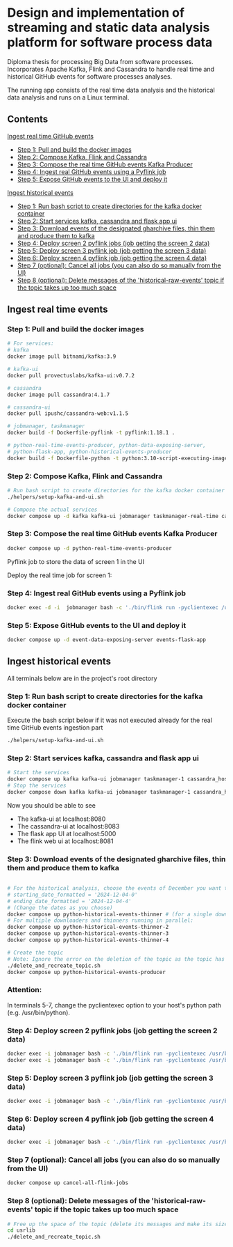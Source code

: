 # Design and implementation of streaming and static data analysis platform for software process data
Diploma thesis for processing Big Data from software processes. Incorporates Apache Kafka, Flink and Cassandra to handle real time and historical GitHub events for software processes analyses.

The running app consists of the real time data analysis and the historical data analysis and runs on a Linux terminal.


## Contents
[Ingest real time GitHub events](#ingest-real-time-events)
- [Step 1: Pull and build the docker images](#step-1-pull-and-build-the-docker-images)
- [Step 2: Compose Kafka, Flink and Cassandra](#step-2-compose-kafka-flink-and-cassandra)
- [Step 3: Compose the real time GitHub events Kafka Producer](#step-3-compose-the-real-time-github-events-kafka-producer)
- [Step 4: Ingest real GitHub events using a Pyflink job](#step-4-ingest-real-github-events-using-a-pyflink-job)
- [Step 5: Expose GitHub events to the UI and deploy it](#step-5-expose-github-events-to-the-ui-and-deploy-it)


[Ingest historical events](#ingest-historical-events)
- [Step 1: Run bash script to create directories for the kafka docker container](#step-1-run-bash-script-to-create-directories-for-the-kafka-docker-container)
- [Step 2: Start services kafka, cassandra and flask app ui](#step-2-start-services-kafka-cassandra-and-flask-app-ui)
- [Step 3: Download events of the designated gharchive files, thin them and produce them to kafka](#step-3-download-events-of-the-designated-gharchive-files-thin-them-and-produce-them-to-kafka)
- [Step 4: Deploy screen 2 pyflink jobs (job getting the screen 2 data)](#step-4-deploy-screen-2-pyflink-jobs-job-getting-the-screen-2-data)
- [Step 5: Deploy screen 3 pyflink job (job getting the screen 3 data)](#step-5-deploy-screen-3-pyflink-job-job-getting-the-screen-3-data)
- [Step 6: Deploy screen 4 pyflink job (job getting the screen 4 data)](#step-6-deploy-screen-4-pyflink-job-job-getting-the-screen-4-data)
- [Step 7 (optional): Cancel all jobs (you can also do so manually from the UI)](#step-7-optional-cancel-all-jobs-you-can-also-do-so-manually-from-the-ui)
- [Step 8 (optional): Delete messages of the 'historical-raw-events' topic if the topic takes up too much space](#step-8-optional-delete-messages-of-the-historical-raw-events-topic-if-the-topic-takes-up-too-much-space)

<!-- 2. [Ingest historical GitHub events](#Ingest-historical-events) -->


## Ingest real time events 

### Step 1: Pull and build the docker images 

```sh
# For services: 
# kafka
docker image pull bitnami/kafka:3.9

# kafka-ui
docker pull provectuslabs/kafka-ui:v0.7.2

# cassandra
docker image pull cassandra:4.1.7

# cassandra-ui
docker pull ipushc/cassandra-web:v1.1.5

# jobmanager, taskmanager
docker build -f Dockerfile-pyflink -t pyflink:1.18.1 .

# python-real-time-events-producer, python-data-exposing-server, 
# python-flask-app, python-historical-events-producer 
docker build -f Dockerfile-python -t python:3.10-script-executing-image . 

```


### Step 2: Compose Kafka, Flink and Cassandra
```sh
# Run bash script to create directories for the kafka docker container
./helpers/setup-kafka-and-ui.sh

# Compose the actual services
docker compose up -d kafka kafka-ui jobmanager taskmanager-real-time cassandra_host cassandra-ui 
```

### Step 3: Compose the real time GitHub events Kafka Producer
```sh
docker compose up -d python-real-time-events-producer
```

Pyflink job to store the data of screen 1 in the UI

Deploy the real time job for screen 1:
### Step 4: Ingest real GitHub events using a Pyflink job
```sh
docker exec -d -i  jobmanager bash -c './bin/flink run -pyclientexec /usr/bin/python -py /opt/flink/usrlib/screen_1_q1_q5_flink_job.py --config_file_path /opt/flink/usrlib/getting-started-in-docker.ini'  
```

### Step 5: Expose GitHub events to the UI and deploy it
```sh
docker compose up -d event-data-exposing-server events-flask-app
```




## Ingest historical events 
All terminals below are in the project's root directory

### Step 1: Run bash script to create directories for the kafka docker container

Execute the bash script below if it was not executed already for the real time GitHub events ingestion part
```sh
./helpers/setup-kafka-and-ui.sh
```

### Step 2: Start services kafka, cassandra and flask app ui
```sh
# Start the services
docker compose up kafka kafka-ui jobmanager taskmanager-1 cassandra_host cassandra-ui python-flask-app
# Stop the services
docker compose down kafka kafka-ui jobmanager taskmanager-1 cassandra_host cassandra-ui python-flask-app
```

Now you should be able to see 
- The kafka-ui at localhost:8080
- The cassandra-ui at localhost:8083
- The flask app UI at localhost:5000
- The flink web ui at localhost:8081


### Step 3: Download events of the designated gharchive files, thin them and produce them to kafka
```sh

# For the historical analysis, choose the events of December you want to download and thin in files historical-files-thinner, historical-files-thinner-2 (and sililarly for 3 and 4) in lines:
# starting_date_formatted = '2024-12-04-0'
# ending_date_formatted = '2024-12-04-4' 
# (Change the dates as you choose)
docker compose up python-historical-events-thinner # (for a single downloaded and thinner)
# For multiple downloaders and thinners running in parallel:
docker compose up python-historical-events-thinner-2
docker compose up python-historical-events-thinner-3
docker compose up python-historical-events-thinner-4

# Create the topic
# Note: Ignore the error on the deletion of the topic as the topic has not been created yet
./delete_and_recreate_topic.sh
docker compose up python-historical-events-producer
```


### Attention:
In terminals 5-7, change the pyclientexec option to your host's python path (e.g. /usr/bin/python).

### Step 4: Deploy screen 2 pyflink jobs (job getting the screen 2 data)
```sh
docker exec -i jobmanager bash -c './bin/flink run -pyclientexec /usr/bin/python -py /opt/flink/usrlib/screen_2_q6_q8_flink_job_q6b_q7h.py --config_file_path /opt/flink/usrlib/getting-started-in-docker.ini'
docker exec -i jobmanager bash -c './bin/flink run -pyclientexec /usr/bin/python -py /opt/flink/usrlib/screen_2_q6_q8_flink_job_q8b_q8h.py --config_file_path /opt/flink/usrlib/getting-started-in-docker.ini'
```

### Step 5: Deploy screen 3 pyflink job (job getting the screen 3 data)

```sh
docker exec -i jobmanager bash -c './bin/flink run -pyclientexec /usr/bin/python -py /opt/flink/usrlib/screen_3_q9_q10_flink_job.py --config_file_path /opt/flink/usrlib/getting-started-in-docker.ini'
```


### Step 6: Deploy screen 4 pyflink job (job getting the screen 4 data)

```sh
docker exec -i jobmanager bash -c './bin/flink run -pyclientexec /usr/bin/python -py /opt/flink/usrlib/screen_4_q11_q15_flink_job.py --config_file_path /opt/flink/usrlib/getting-started-in-docker.ini'  
```

### Step 7 (optional): Cancel all jobs (you can also do so manually from the UI)
```sh
docker compose up cancel-all-flink-jobs
```

### Step 8 (optional): Delete messages of the 'historical-raw-events' topic if the topic takes up too much space
```sh
# Free up the space of the topic (delete its messages and make its size = 0)
cd usrlib
./delete_and_recreate_topic.sh
```


